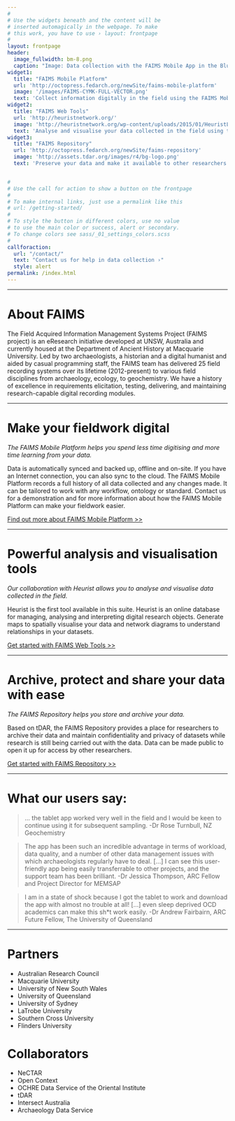 ```yaml
---
#
# Use the widgets beneath and the content will be
# inserted automagically in the webpage. To make
# this work, you have to use › layout: frontpage
#
layout: frontpage
header:
  image_fullwidth: bm-8.png
  caption: "Image: Data collection with the FAIMS Mobile App in the Blue Mountains with Georgia Burnett and Penny Crook. CC-BY Shawn Ross 2014"
widget1:
  title: "FAIMS Mobile Platform"
  url: 'http://octopress.fedarch.org/newSite/faims-mobile-platform'
  image: '/images/FAIMS-CYMK-FULL-VECTOR.png'
  text: 'Collect information digitally in the field using the FAIMS Mobile Platform. Use an Android mobile device running the FAIMS app and sync data to an on-site server for doing fully offline GIS.'
widget2:
  title: "FAIMS Web Tools"
  url: 'http://heuristnetwork.org/'
  image: 'http://heuristnetwork.org/wp-content/uploads/2015/01/HeuristLogoNewLight1-300x65.png'
  text: 'Analyse and visualise your data collected in the field using the FAIMS Web Tools suite. Heurist is ready to use now and more tools are in the pipeline.'
widget3:
  title: "FAIMS Repository"
  url: 'http://octopress.fedarch.org/newSite/faims-repository'
  image: 'http://assets.tdar.org/images/r4/bg-logo.png'
  text: 'Preserve your data and make it available to other researchers. Powered by the proven tDAR platform, FAIMS Repository is the place to archive, protect and share your data.'


#
# Use the call for action to show a button on the frontpage
#
# To make internal links, just use a permalink like this
# url: /getting-started/
#
# To style the button in different colors, use no value
# to use the main color or success, alert or secondary.
# To change colors see sass/_01_settings_colors.scss
#
callforaction:
  url: "/contact/"
  text: "Contact us for help in data collection ›"
  style: alert
permalink: /index.html
---
```


* * * 
<a name="About"/>

# About FAIMS

The Field Acquired Information Management Systems Project (FAIMS project) is an eResearch initiative developed at UNSW, Australia and currently housed at the Department of Ancient History at Macquarie University. Led by two archaeologists, a historian and a digital humanist and aided by casual programming staff, the FAIMS team has delivered 25 field recording systems over its lifetime (2012-present) to various field disciplines from archaeology, ecology, to geochemistry. We have a history of excellence in requirements elicitation, testing, delivering, and maintaining research-capable digital recording modules. 


* * *

<a name="Mobile"/>

# Make your fieldwork digital

*The FAIMS Mobile Platform helps you spend less time digitising and more time learning from your data.*

Data is automatically synced and backed up, offline and on-site. If you have an Internet connection, you can also sync to the cloud. The FAIMS Mobile Platform records a full history of all data collected and any changes made. It can be tailored to work with any workflow, ontology or standard. Contact us for a demonstration and for more information about how the FAIMS Mobile Platform can make your fieldwork easier. 


[Find out more about FAIMS Mobile Platform >>]({{site.url}}/faims-mobile-platform)

* * *

<a name="WebTools"/>

# Powerful analysis and visualisation tools

*Our collaboration with Heurist allows you to analyse and visualise data collected in the field.*

Heurist is the first tool available in this suite. Heurist is an online database for managing, analysing and interpreting digital research objects. Generate maps to spatially visualise your data and network diagrams to understand relationships in your datasets.


[Get started with FAIMS Web Tools >>]({{site.url}}/faims-web-tools)

* * *

<a name="Repo"/>


# Archive, protect and share your data with ease

*The FAIMS Repository helps you store and archive your data.*

Based on tDAR, the FAIMS Repository provides a place for researchers to archive their data and maintain confidentiality and privacy of datasets while research is still being carried out with the data. Data can be made public to open it up for access by other researchers.

[Get started with FAIMS Repository >>]({{site.url}}/faims-repository)

* * *


# What our users say:

> ... the tablet app worked very well in the field and I would be keen to continue using it for subsequent sampling. -Dr Rose Turnbull, NZ Geochemistry 

> The app has been such an incredible advantage in terms of workload, data quality, and a number of other data management issues with which archaeologists regularly have to deal. [...] I can see this user-friendly app being easily transferrable to other projects, and the support team has been brilliant.  -Dr Jessica Thompson, ARC Fellow and Project Director for MEMSAP 

> I am in a state of shock because I got the tablet to work and download the app with almost no trouble at all! [...] even sleep deprived OCD academics can make this sh*t work easily. -Dr Andrew Fairbairn, ARC Future Fellow, The University of Queensland


* * *



# Partners

* Australian Research Council
* Macquarie University
* University of New South Wales
* University of Queensland
* University of Sydney
* LaTrobe University
* Southern Cross University
* Flinders University

# Collaborators

* NeCTAR 
* Open Context
* OCHRE Data Service of the Oriental Institute
* tDAR
* Intersect Australia
* Archaeology Data Service
